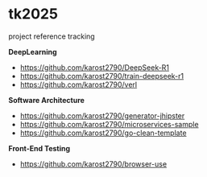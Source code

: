 # tk2025
project reference tracking


**DeepLearning**
- https://github.com/karost2790/DeepSeek-R1
- https://github.com/karost2790/train-deepseek-r1
- https://github.com/karost2790/verl


**Software Architecture**
- https://github.com/karost2790/generator-jhipster
- https://github.com/karost2790/microservices-sample
- https://github.com/karost2790/go-clean-template

**Front-End Testing**
- https://github.com/karost2790/browser-use
